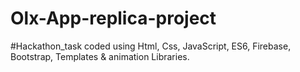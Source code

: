 # Olx-App-replica-project
#Hackathon_task 
coded using Html, Css, JavaScript, ES6, Firebase, Bootstrap, Templates & animation Libraries.
